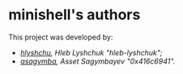 # minishell's authors
This project was developed by:
<br>
<ul>
<i>
    <li><a href="https://github.com/hlib-lyshchuk">hlyshchu</a>, Hleb Lyshchuk "hleb-lyshchuk";</li>
    <li><a href="https://github.com/0x416c6941">asagymba</a>, Asset Sagymbayev "0x416c6941".</li>
</i>
</ul>
